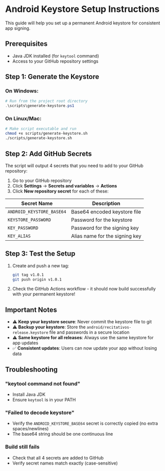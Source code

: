 # Android Keystore Setup Instructions

This guide will help you set up a permanent Android keystore for consistent app signing.

## Prerequisites

- Java JDK installed (for `keytool` command)
- Access to your GitHub repository settings

## Step 1: Generate the Keystore

### On Windows:
```powershell
# Run from the project root directory
.\scripts\generate-keystore.ps1
```

### On Linux/Mac:
```bash
# Make script executable and run
chmod +x scripts/generate-keystore.sh
./scripts/generate-keystore.sh
```

## Step 2: Add GitHub Secrets

The script will output 4 secrets that you need to add to your GitHub repository:

1. Go to your GitHub repository
2. Click **Settings** → **Secrets and variables** → **Actions**
3. Click **New repository secret** for each of these:

| Secret Name | Description |
|-------------|-------------|
| `ANDROID_KEYSTORE_BASE64` | Base64 encoded keystore file |
| `KEYSTORE_PASSWORD` | Password for the keystore |
| `KEY_PASSWORD` | Password for the signing key |
| `KEY_ALIAS` | Alias name for the signing key |

## Step 3: Test the Setup

1. Create and push a new tag:
   ```bash
   git tag v1.0.1
   git push origin v1.0.1
   ```

2. Check the GitHub Actions workflow - it should now build successfully with your permanent keystore!

## Important Notes

- ⚠️ **Keep your keystore secure**: Never commit the keystore file to git
- ⚠️ **Backup your keystore**: Store the `android/recitativos-release.keystore` file and passwords in a secure location
- ⚠️ **Same keystore for all releases**: Always use the same keystore for app updates
- ✅ **Consistent updates**: Users can now update your app without losing data

## Troubleshooting

### "keytool command not found"
- Install Java JDK
- Ensure `keytool` is in your PATH

### "Failed to decode keystore"
- Verify the `ANDROID_KEYSTORE_BASE64` secret is correctly copied (no extra spaces/newlines)
- The base64 string should be one continuous line

### Build still fails
- Check that all 4 secrets are added to GitHub
- Verify secret names match exactly (case-sensitive)
